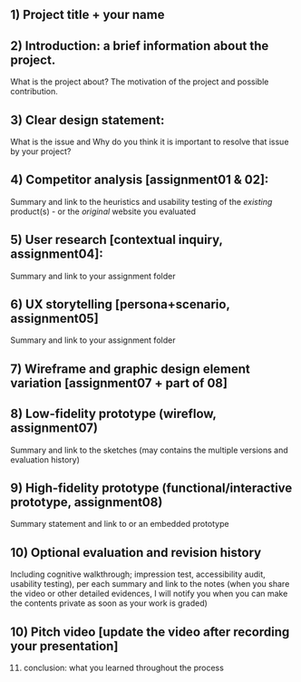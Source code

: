 ## 1) Project title + your name


## 2) Introduction: a brief information about the project. 
What is the project about? The motivation of the project and possible contribution.


## 3) Clear design statement: 
What is the issue and Why do you think it is important to resolve that issue by your project? 


## 4) Competitor analysis [assignment01 & 02]:
Summary and link to the heuristics and usability testing of the *existing* product(s) - or the *original* website you evaluated


## 5) User research [contextual inquiry, assignment04]:
Summary and link to your assignment folder


## 6) UX storytelling [persona+scenario, assignment05]
Summary and link to your assignment folder


## 7) Wireframe and graphic design element variation [assignment07 + part of 08]


## 8) Low-fidelity prototype (wireflow, assignment07)
Summary and link to the sketches (may contains the multiple versions and evaluation history)


## 9) High-fidelity prototype (functional/interactive prototype, assignment08)
Summary statement and link to or an embedded prototype


## 10) Optional evaluation and revision history 
Including cognitive walkthrough; impression test, accessibility audit, usability testing), per each summary and link to the notes (when you share the video or other detailed evidences, I will notify you when you can make the contents private as soon as your work is graded)


## 10) Pitch video [update the video after recording your presentation]


11) conclusion: what you learned throughout the process


